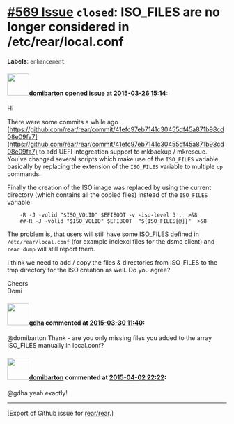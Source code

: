 [\#569 Issue](https://github.com/rear/rear/issues/569) `closed`: ISO\_FILES are no longer considered in /etc/rear/local.conf
============================================================================================================================

**Labels**: `enhancement`

#### <img src="https://avatars.githubusercontent.com/u/4124099?u=283cdf63112591258d7f542cbfa84ff41218abd0&v=4" width="50">[domibarton](https://github.com/domibarton) opened issue at [2015-03-26 15:14](https://github.com/rear/rear/issues/569):

Hi

There were some commits a while ago
[https://github.com/rear/rear/commit/41efc97eb7141c30455df45a871b98cd08e09fa7](https://github.com/rear/rear/commit/41efc97eb7141c30455df45a871b98cd08e09fa7)
to add UEFI integreation support to mkbackup / mkrescue. You've changed
several scripts which make use of the `ISO_FILES` variable, basically by
replacing the extension of the `ISO_FILES` variable to multiple `cp`
commands.

Finally the creation of the ISO image was replaced by using the current
directory (which contains all the copied files) instead of the
`ISO_FILES` variable:

        -R -J -volid "$ISO_VOLID" $EFIBOOT -v -iso-level 3 .  >&8
        ##-R -J -volid "$ISO_VOLID" $EFIBOOT  "${ISO_FILES[@]}"  >&8

The problem is, that users will still have some ISO\_FILES defined in
`/etc/rear/local.conf` (for example inclexcl files for the dsmc client)
and `rear dump` will still report them.

I think we need to add / copy the files & directories from ISO\_FILES to
the tmp directory for the ISO creation as well. Do you agree?

Cheers  
Domi

#### <img src="https://avatars.githubusercontent.com/u/888633?u=cdaeb31efcc0048d3619651aa18dd4b76e636b21&v=4" width="50">[gdha](https://github.com/gdha) commented at [2015-03-30 11:40](https://github.com/rear/rear/issues/569#issuecomment-87641863):

@domibarton Thank - are you only missing files you added to the array
ISO\_FILES manually in local.conf?

#### <img src="https://avatars.githubusercontent.com/u/4124099?u=283cdf63112591258d7f542cbfa84ff41218abd0&v=4" width="50">[domibarton](https://github.com/domibarton) commented at [2015-04-02 22:22](https://github.com/rear/rear/issues/569#issuecomment-89062325):

@gdha yeah exactly!

------------------------------------------------------------------------

\[Export of Github issue for
[rear/rear](https://github.com/rear/rear).\]
